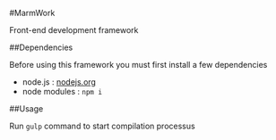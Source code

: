 #MarmWork

Front-end development framework

##Dependencies

Before using this framework you must first install a few dependencies

 - node.js : [nodejs.org](http://nodejs.org/)
 - node modules : `npm i`

##Usage

Run `gulp` command to start compilation processus